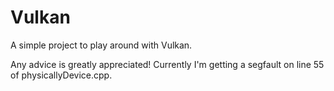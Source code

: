 # Vulkan

A simple project to play around with Vulkan.

Any advice is greatly appreciated! Currently I'm getting a segfault on line 55 of physicallyDevice.cpp.
